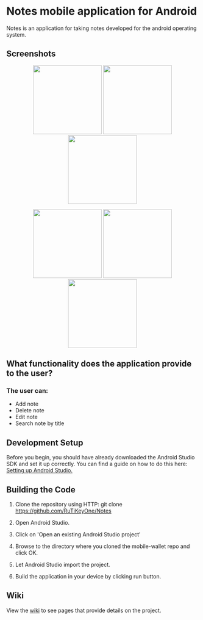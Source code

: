 # Notes mobile application for Android

Notes is an application for taking notes developed for the android operating system.

## Screenshots

<p align="center">
  <img src="https://github.com/RuTiKeyOne/Notes/blob/main/wiki/Screenshots/1.png" width="180"/>
  <img src="https://github.com/RuTiKeyOne/Notes/blob/main/wiki/Screenshots/2.png" width="180"/>
  <img src="https://github.com/RuTiKeyOne/Notes/blob/main/wiki/Screenshots/3.png" width="180"/>
</p>

<p align="center">
   <img src="https://github.com/RuTiKeyOne/Notes/blob/main/wiki/Screenshots/4.png" width="180"/> 
  <img src="https://github.com/RuTiKeyOne/Notes/blob/main/wiki/Screenshots/5.png" width="180"/>
  <img src="https://github.com/RuTiKeyOne/Notes/blob/main/wiki/Screenshots/6.png" width="180"/>
</p>

## What functionality does the application provide to the user?

### The user can:
* Add note
* Delete note 
* Edit note
* Search note by title

## Development Setup

Before you begin, you should have already downloaded the Android Studio SDK and set it up correctly. You can find a guide on how to do this here: [Setting up Android Studio.](http://developer.android.com/sdk/installing/index.html?pkg=studio)

## Building the Code

1. Clone the repository using HTTP: git clone https://github.com/RuTiKeyOne/Notes
2. Open Android Studio.

3. Click on 'Open an existing Android Studio project'

4. Browse to the directory where you cloned the mobile-wallet repo and click OK.

5. Let Android Studio import the project.

6. Build the application in your device by clicking run button.

## Wiki

View the [wiki](https://github.com/RuTiKeyOne/Notes-mobile-app/blob/main/wiki/Wiki.md) to see pages that provide details on the project.
